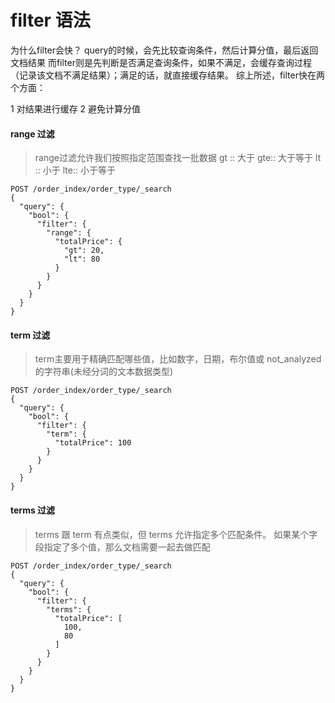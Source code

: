 # filter 语法

为什么filter会快？
query的时候，会先比较查询条件，然后计算分值，最后返回文档结果
而filter则是先判断是否满足查询条件，如果不满足，会缓存查询过程（记录该文档不满足结果）；满足的话，就直接缓存结果。
综上所述，filter快在两个方面：

1 对结果进行缓存
2 避免计算分值

#### range 过滤
>range过滤允许我们按照指定范围查找一批数据
gt :: 大于
gte:: 大于等于
lt :: 小于
lte:: 小于等于

```
POST /order_index/order_type/_search
{
  "query": {
    "bool": {
      "filter": {
        "range": {
          "totalPrice": {
            "gt": 20,
            "lt": 80
          }
        }
      }
    }
  }
}
```

#### term 过滤
>term主要用于精确匹配哪些值，比如数字，日期，布尔值或 not_analyzed 的字符串(未经分词的文本数据类型)

```
POST /order_index/order_type/_search
{
  "query": {
    "bool": {
      "filter": {
        "term": {
          "totalPrice": 100
        }
      }
    }
  }
}
```


#### terms 过滤
>terms 跟 term 有点类似，但 terms 允许指定多个匹配条件。 如果某个字段指定了多个值，那么文档需要一起去做匹配

```
POST /order_index/order_type/_search
{
  "query": {
    "bool": {
      "filter": {
        "terms": {
          "totalPrice": [
            100,
            80
          ]
        }
      }
    }
  }
}
```
